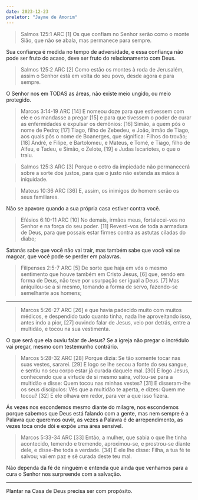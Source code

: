 ```yaml
---
date: 2023-12-23
preletor: "Jayme de Amorim"
---
```


> Salmos 125:1 ARC [1] Os que confiam no Senhor serão como o monte Sião, que não se abala, mas permanece para sempre.

Sua confiança é medida no tempo de adversidade, e essa confiança não pode ser fruto do acaso, deve ser fruto do relacionamento com Deus.

> Salmos 125:2 ARC [2] Como estão os montes à roda de Jerusalém, assim o Senhor está em volta do seu povo, desde agora e para sempre.

O Senhor nos em TODAS as áreas, não existe meio ungido, ou meio protegido.

> Marcos 3:14-19 ARC [14] E nomeou doze para que estivessem com ele e os mandasse a pregar [15] e para que tivessem o poder de curar as enfermidades e expulsar os demônios: [16] Simão, a quem pôs o nome de Pedro; [17] Tiago, filho de Zebedeu, e João, irmão de Tiago, aos quais pôs o nome de Boanerges, que significa: Filhos do trovão; [18] André, e Filipe, e Bartolomeu, e Mateus, e Tomé, e Tiago, filho de Alfeu, e Tadeu, e Simão, o Zelote, [19] e Judas Iscariotes, o que o traiu.

> Salmos 125:3 ARC [3] Porque o cetro da impiedade não permanecerá sobre a sorte dos justos, para que o justo não estenda as mãos à iniquidade.

> Mateus 10:36 ARC [36] E, assim, os inimigos do homem serão os seus familiares.

Não se apavore quando a sua própria casa estiver contra você.

> Efésios 6:10-11 ARC [10] No demais, irmãos meus, fortalecei-vos no Senhor e na força do seu poder. [11] Revesti-vos de toda a armadura de Deus, para que possais estar firmes contra as astutas ciladas do diabo; 

Satanás sabe que você não vai trair, mas também sabe que você vai se magoar, que você pode se perder em palavras.

> Filipenses 2:5-7 ARC [5] De sorte que haja em vós o mesmo sentimento que houve também em Cristo Jesus, [6] que, sendo em forma de Deus, não teve por usurpação ser igual a Deus. [7] Mas aniquilou-se a si mesmo, tomando a forma de servo, fazendo-se semelhante aos homens;

___

> Marcos 5:26-27 ARC [26] e que havia padecido muito com muitos médicos, e despendido tudo quanto tinha, nada lhe aproveitando isso, antes indo a pior, [27] ouvindo falar de Jesus, veio por detrás, entre a multidão, e tocou na sua vestimenta.

O que será que ela ouviu falar de Jesus? Se a igreja não pregar o incrédulo vai pregar, mesmo com testemunho contrário.

> Marcos 5:28-32 ARC [28] Porque dizia: Se tão somente tocar nas suas vestes, sararei. [29] E logo se lhe secou a fonte do seu sangue, e sentiu no seu corpo estar já curada daquele mal. [30] E logo Jesus, conhecendo que a virtude de si mesmo saíra, voltou-se para a multidão e disse: Quem tocou nas minhas vestes? [31] E disseram-lhe os seus discípulos: Vês que a multidão te aperta, e dizes: Quem me tocou? [32] E ele olhava em redor, para ver a que isso fizera. 

Ás vezes nos escondemos mesmo diante do milagre, nos escondemos porque sabemos que Deus está falando com a gente, mas nem sempre é a Palavra que queremos ouvir, as vezes a Palavra é de arrependimento, as vezes toca onde dói e expõe uma área sensível.

> Marcos 5:33-34 ARC [33] Então, a mulher, que sabia o que lhe tinha acontecido, temendo e tremendo, aproximou-se, e prostrou-se diante dele, e disse-lhe toda a verdade. [34] E ele lhe disse: Filha, a tua fé te salvou; vai em paz e sê curada deste teu mal.

Não dependa da fé de ninguém e entenda que ainda que venhamos para a cura o Senhor nos surpreende com a salvação.

___

Plantar na Casa de Deus precisa ser com propósito.